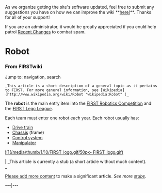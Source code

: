 As we organize getting the site's software updated, feel free to submit any
suggestions you have on how we can improve the wiki
_**_[here!](/index.php/User:Hallry/Suggestions "User:Hallry/Suggestions"
)_**_. Thanks for all of your support!

If you are an administrator, it would be greatly appreciated if you could help
patrol [Recent Changes](/index.php/Special:Recentchanges
"Special:Recentchanges" ) to combat spam.

# Robot

### From FIRSTwiki

Jump to: navigation, search

    _This article is a short description of a general topic as it pertains to FIRST. For more general information, see [Wikipedia](http://www.wikipedia.org/wiki/Robot "wikipedia:Robot" )_

The **robot** is the main entry item into the [FIRST Robotics
Competition](/index.php/FIRST_Robotics_Competition "FIRST Robotics
Competition" ) and the [FIRST Lego League](/index.php/FIRST_Lego_League "FIRST
Lego League" ).

Each [team](/index.php/Team "Team" ) must enter one robot each year. Each
robot usually has:

  * [Drive train](/index.php/Drive_train "Drive train" )
  * [Chassis](/index.php/Chassis "Chassis" ) (frame) 
  * [Control system](/index.php/Control_system "Control system" )
  * [Manipulator](/index.php?title=Manipulator&action=edit "Manipulator" )

[![](/media/thumb/1/10/FIRST_logo.gif/50px-
FIRST_logo.gif)](/index.php/Image:FIRST_logo.gif "" )

|  _This article is currently a stub (a short article without much content).  
_

[Please add more
content](http://www.firstwiki.net/index.php?title=Robot&action=edit
"http://www.firstwiki.net/index.php?title=Robot&action=edit" ) to make a
significant article. _See more [stubs](/index.php/Special:Shortpages
"Special:Shortpages" )._  
  
---|---  
  
